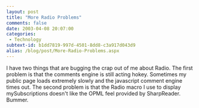 ```yaml
---
layout: post
title: "More Radio Problems"
comments: false
date: 2003-04-08 20:07:00
categories:
 - Technology
subtext-id: b1dd7819-997d-4501-8dd8-c3a917d043d9
alias: /blog/post/More-Radio-Problems.aspx
---
```



I have two things that are bugging the crap out of me about Radio. The first problem is that the comments engine is still acting hokey. Sometimes my public page loads extremely slowly and the javascript comment engine times out. The second problem is that the Radio macro I use to display mySubscriptions doesn't like the OPML feel provided by SharpReader. Bummer.
